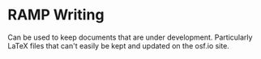 # RAMP Writing

Can be used to keep documents that are under development. Particularly LaTeX files that can't easily be kept and updated on the osf.io site.
